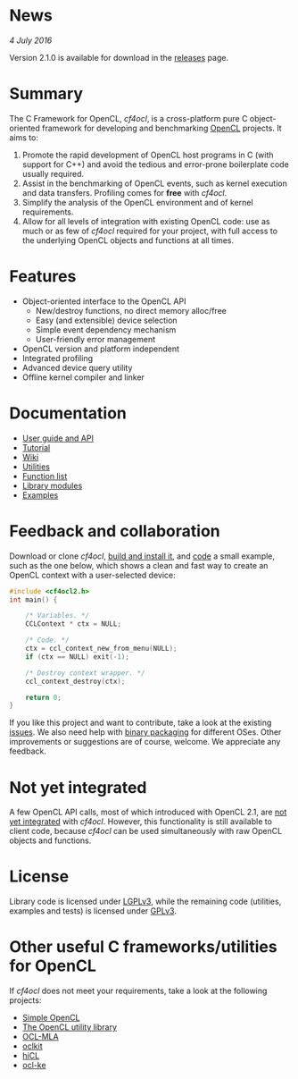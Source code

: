 News
====

*4 July 2016*

Version 2.1.0 is available for download in the [releases][] page.

Summary
=======

The C Framework for OpenCL, _cf4ocl_, is a cross-platform pure C object-oriented
framework for developing and benchmarking [OpenCL][] projects. It aims to:

1. Promote the rapid development of OpenCL host programs in C (with support for
C++) and avoid the tedious and error-prone boilerplate code usually required.
2. Assist in the benchmarking of OpenCL events, such as kernel execution and
data transfers. Profiling comes for **free** with _cf4ocl_.
3. Simplify the analysis of the OpenCL environment and of kernel requirements.
4. Allow for all levels of integration with existing OpenCL code: use as much or
as few of _cf4ocl_ required for your project, with full access to the underlying
OpenCL objects and functions at all times.

Features
========

* Object-oriented interface to the OpenCL API
  * New/destroy functions, no direct memory alloc/free
  * Easy (and extensible) device selection
  * Simple event dependency mechanism
  * User-friendly error management
* OpenCL version and platform independent
* Integrated profiling
* Advanced device query utility
* Offline kernel compiler and linker

Documentation
=============

* [User guide and API](http://www.fakenmc.com/cf4ocl/docs/latest/)
* [Tutorial](http://www.fakenmc.com/cf4ocl/docs/latest/tut.html)
* [Wiki](https://github.com/fakenmc/cf4ocl/wiki)
* [Utilities](http://www.fakenmc.com/cf4ocl/docs/latest/utils.html)
* [Function list](http://www.fakenmc.com/cf4ocl/docs/latest/funlist.html)
* [Library modules](http://www.fakenmc.com/cf4ocl/docs/latest/modules.html)
* [Examples](http://www.fakenmc.com/cf4ocl/docs/latest/examples.html)

Feedback and collaboration
==========================

Download or clone _cf4ocl_,
[build and install it](https://github.com/fakenmc/cf4ocl/wiki/Build-and-install-from-source),
and [code](https://github.com/fakenmc/cf4ocl/wiki/Using-cf4ocl-in-a-new-project)
a small example, such as the one below, which shows a clean and fast way to
create an OpenCL context with a user-selected device:

```c
#include <cf4ocl2.h>
int main() {

    /* Variables. */
    CCLContext * ctx = NULL;

    /* Code. */
    ctx = ccl_context_new_from_menu(NULL);
    if (ctx == NULL) exit(-1);

    /* Destroy context wrapper. */
    ccl_context_destroy(ctx);

    return 0;
}
```

If you like this project and want to contribute, take a look at the existing
[issues][]. We also need help with [binary packaging][] for different OSes.
Other improvements or suggestions are of course, welcome. We appreciate any
feedback.

Not yet integrated
==================

A few OpenCL API calls, most of which introduced with OpenCL 2.1, are
[not yet integrated][enhancements] with _cf4ocl_. However, this functionality is
still available to client code, because _cf4ocl_ can be used simultaneously with
raw OpenCL objects and functions.

License
=======

Library code is licensed under [LGPLv3][], while the remaining code
(utilities, examples and tests) is licensed under [GPLv3][].

Other useful C frameworks/utilities for OpenCL
==============================================

If _cf4ocl_ does not meet your requirements, take a look at the following
projects:

* [Simple OpenCL][]
* [The OpenCL utility library][]
* [OCL-MLA][]
* [oclkit][]
* [hiCL][]
* [ocl-ke][]

[releases]: https://github.com/fakenmc/cf4ocl/releases
[OpenCL]: http://www.khronos.org/opencl/ "OpenCL"
[LGPLv3]: http://www.gnu.org/licenses/lgpl.html "LGPLv3"
[GPLv3]: http://www.gnu.org/licenses/gpl.html "GPLv3"
[Wiki]: https://github.com/fakenmc/cf4ocl/wiki
[enhancements]: https://github.com/fakenmc/cf4ocl/issues?q=is%3Aissue+is%3Aopen+label%3Aenhancement
[issues]: https://github.com/fakenmc/cf4ocl/issues "issues"
[binary packaging]: https://github.com/fakenmc/cf4ocl/wiki/Install-the-binaries
[Simple OpenCL]: https://github.com/morousg/simple-opencl "Simple OpenCL"
[The OpenCL utility library]: https://github.com/Oblomov/CLU "The OpenCL utility library"
[OCL-MLA]: http://tuxfan.github.io/ocl-mla/ "OCL-MLA"
[oclkit]: https://github.com/matze/oclkit "oclkit"
[hiCL]: https://github.com/issamsaid/hiCL "high level OpenCL abstraction layer for scientific computing"
[ocl-ke]: https://github.com/anyc/ocl-ke "OpenCL kernel extractor"
